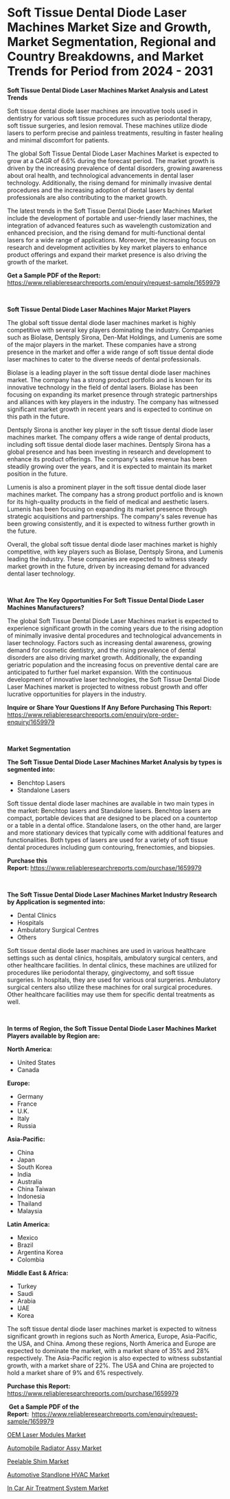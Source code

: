 <p><h1>Soft Tissue Dental Diode Laser Machines Market Size and Growth, Market Segmentation, Regional and Country Breakdowns, and Market Trends for Period from 2024 -  2031</h1></p><p><strong>Soft Tissue Dental Diode Laser Machines Market Analysis and Latest Trends</strong></p>
<p><p>Soft tissue dental diode laser machines are innovative tools used in dentistry for various soft tissue procedures such as periodontal therapy, soft tissue surgeries, and lesion removal. These machines utilize diode lasers to perform precise and painless treatments, resulting in faster healing and minimal discomfort for patients.</p><p>The global Soft Tissue Dental Diode Laser Machines Market is expected to grow at a CAGR of 6.6% during the forecast period. The market growth is driven by the increasing prevalence of dental disorders, growing awareness about oral health, and technological advancements in dental laser technology. Additionally, the rising demand for minimally invasive dental procedures and the increasing adoption of dental lasers by dental professionals are also contributing to the market growth.</p><p>The latest trends in the Soft Tissue Dental Diode Laser Machines Market include the development of portable and user-friendly laser machines, the integration of advanced features such as wavelength customization and enhanced precision, and the rising demand for multi-functional dental lasers for a wide range of applications. Moreover, the increasing focus on research and development activities by key market players to enhance product offerings and expand their market presence is also driving the growth of the market.</p></p>
<p><strong>Get a Sample PDF of the Report:&nbsp;</strong> <a href="https://www.reliableresearchreports.com/enquiry/request-sample/1659979">https://www.reliableresearchreports.com/enquiry/request-sample/1659979</a></p>
<p>&nbsp;</p>
<p><strong>Soft Tissue Dental Diode Laser Machines Major Market Players</strong></p>
<p><p>The global soft tissue dental diode laser machines market is highly competitive with several key players dominating the industry. Companies such as Biolase, Dentsply Sirona, Den-Mat Holdings, and Lumenis are some of the major players in the market. These companies have a strong presence in the market and offer a wide range of soft tissue dental diode laser machines to cater to the diverse needs of dental professionals.</p><p>Biolase is a leading player in the soft tissue dental diode laser machines market. The company has a strong product portfolio and is known for its innovative technology in the field of dental lasers. Biolase has been focusing on expanding its market presence through strategic partnerships and alliances with key players in the industry. The company has witnessed significant market growth in recent years and is expected to continue on this path in the future.</p><p>Dentsply Sirona is another key player in the soft tissue dental diode laser machines market. The company offers a wide range of dental products, including soft tissue dental diode laser machines. Dentsply Sirona has a global presence and has been investing in research and development to enhance its product offerings. The company's sales revenue has been steadily growing over the years, and it is expected to maintain its market position in the future.</p><p>Lumenis is also a prominent player in the soft tissue dental diode laser machines market. The company has a strong product portfolio and is known for its high-quality products in the field of medical and aesthetic lasers. Lumenis has been focusing on expanding its market presence through strategic acquisitions and partnerships. The company's sales revenue has been growing consistently, and it is expected to witness further growth in the future.</p><p>Overall, the global soft tissue dental diode laser machines market is highly competitive, with key players such as Biolase, Dentsply Sirona, and Lumenis leading the industry. These companies are expected to witness steady market growth in the future, driven by increasing demand for advanced dental laser technology.</p></p>
<p>&nbsp;</p>
<p><strong>What Are The Key Opportunities For Soft Tissue Dental Diode Laser Machines Manufacturers?</strong></p>
<p><p>The global Soft Tissue Dental Diode Laser Machines market is expected to experience significant growth in the coming years due to the rising adoption of minimally invasive dental procedures and technological advancements in laser technology. Factors such as increasing dental awareness, growing demand for cosmetic dentistry, and the rising prevalence of dental disorders are also driving market growth. Additionally, the expanding geriatric population and the increasing focus on preventive dental care are anticipated to further fuel market expansion. With the continuous development of innovative laser technologies, the Soft Tissue Dental Diode Laser Machines market is projected to witness robust growth and offer lucrative opportunities for players in the industry.</p></p>
<p><strong>Inquire or Share Your Questions If Any Before Purchasing This Report:</strong> <a href="https://www.reliableresearchreports.com/enquiry/pre-order-enquiry/1659979">https://www.reliableresearchreports.com/enquiry/pre-order-enquiry/1659979</a></p>
<p>&nbsp;</p>
<p><strong>Market Segmentation</strong></p>
<p><strong>The Soft Tissue Dental Diode Laser Machines Market Analysis by types is segmented into:</strong></p>
<p><ul><li>Benchtop Lasers</li><li>Standalone Lasers</li></ul></p>
<p><p>Soft tissue dental diode laser machines are available in two main types in the market: Benchtop lasers and Standalone lasers. Benchtop lasers are compact, portable devices that are designed to be placed on a countertop or a table in a dental office. Standalone lasers, on the other hand, are larger and more stationary devices that typically come with additional features and functionalities. Both types of lasers are used for a variety of soft tissue dental procedures including gum contouring, frenectomies, and biopsies.</p></p>
<p><strong>Purchase this Report:&nbsp;</strong><a href="https://www.reliableresearchreports.com/purchase/1659979">https://www.reliableresearchreports.com/purchase/1659979</a></p>
<p>&nbsp;</p>
<p><strong>The Soft Tissue Dental Diode Laser Machines Market Industry Research by Application is segmented into:</strong></p>
<p><ul><li>Dental Clinics</li><li>Hospitals</li><li>Ambulatory Surgical Centres</li><li>Others</li></ul></p>
<p><p>Soft tissue dental diode laser machines are used in various healthcare settings such as dental clinics, hospitals, ambulatory surgical centers, and other healthcare facilities. In dental clinics, these machines are utilized for procedures like periodontal therapy, gingivectomy, and soft tissue surgeries. In hospitals, they are used for various oral surgeries. Ambulatory surgical centers also utilize these machines for oral surgical procedures. Other healthcare facilities may use them for specific dental treatments as well.</p></p>
<p>&nbsp;</p>
<p><strong>In terms of Region, the Soft Tissue Dental Diode Laser Machines Market Players available by Region are:</strong></p>
<p>
    <p> <strong> North America: </strong>
        <ul>
            <li>United States</li>
            <li>Canada</li>
        </ul>
        </p> 
    <p> <strong> Europe: </strong>
        <ul>
            <li>Germany</li>
            <li>France</li>
            <li>U.K.</li>
            <li>Italy</li>
            <li>Russia</li>
        </ul>
        </p> 
    <p> <strong> Asia-Pacific: </strong>
        <ul>
            <li>China</li>
            <li>Japan</li>
            <li>South Korea</li>
            <li>India</li>
            <li>Australia</li>
            <li>China Taiwan</li>
            <li>Indonesia</li>
            <li>Thailand</li>
            <li>Malaysia</li>
        </ul>
        </p> 
    <p> <strong> Latin America: </strong>
        <ul>
            <li>Mexico</li>
            <li>Brazil</li>
            <li>Argentina Korea</li>
            <li>Colombia</li>
        </ul>
        </p> 
    <p> <strong> Middle East & Africa: </strong>
        <ul>
            <li>Turkey</li>
            <li>Saudi</li>
            <li>Arabia</li>
            <li>UAE</li>
            <li>Korea</li>
        </ul>
    </p>
    </p>
<p><p>The soft tissue dental diode laser machines market is expected to witness significant growth in regions such as North America, Europe, Asia-Pacific, the USA, and China. Among these regions, North America and Europe are expected to dominate the market, with a market share of 35% and 28% respectively. The Asia-Pacific region is also expected to witness substantial growth, with a market share of 22%. The USA and China are projected to hold a market share of 9% and 6% respectively.</p></p>
<p><strong>Purchase this Report: </strong><a href="https://www.reliableresearchreports.com/purchase/1659979">https://www.reliableresearchreports.com/purchase/1659979</a></p>
<p>&nbsp;<strong>Get a Sample PDF of the Report:&nbsp;&nbsp;</strong><a href="https://www.reliableresearchreports.com/enquiry/request-sample/1659979">https://www.reliableresearchreports.com/enquiry/request-sample/1659979</a></p>
<p><strong></strong></p>
<p><p><a href="https://view.publitas.com/reportprime-1/oem-laser-modules-market-size-and-growth-market-segmentation-regional-and-country-breakdowns-and-market-trends-for-period-from-2024-2031/">OEM Laser Modules Market</a></p><p><a href="https://carnation-joke-41f.notion.site/Automobile-Radiator-Assy-Market-Research-Report-Reveals-The-Latest-Trends-And-Opportunities-of-this--d6cee424b2a64f14845566b16e4fc71e">Automobile Radiator Assy Market</a></p><p><a href="https://view.publitas.com/reportprime-1/peelable-shim-market-challenges-opportunities-and-growth-drivers-and-major-market-players-forecasted-for-period-from-2024-2031/">Peelable Shim Market</a></p><p><a href="https://adventurous-uranium-ef9.notion.site/Automotive-Standlone-HVAC-Market-Dynamics-2024-2031-Also-about-Its-Market-Trends-Projections-and--9508b848e6a04b63b2ac43d3073e934a">Automotive Standlone HVAC Market</a></p><p><a href="https://extreme-scabiosa-c81.notion.site/In-Car-Air-Treatment-System-Market-with-the-goal-of-estimating-the-market-size-and-future-growth-pot-d7a45e4826ba4351bee55eda270546b3">In Car Air Treatment System Market</a></p></p>